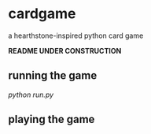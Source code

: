 # cardgame
a hearthstone-inspired python card game

**README UNDER CONSTRUCTION**

## running the game

*python run.py*

## playing the game
